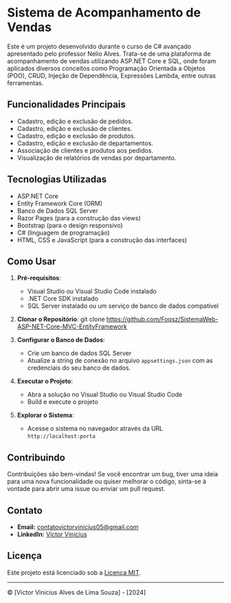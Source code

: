 
# Sistema de Acompanhamento de Vendas

Este é um projeto desenvolvido durante o curso de C# avançado apresentado pelo professor Nelio Alves. Trata-se de uma plataforma de acompanhamento de vendas utilizando ASP.NET Core e SQL, onde foram aplicados diversos conceitos como Programação Orientada a Objetos (POO), CRUD, Injeção de Dependência, Expressões Lambda, entre outras ferramentas.

## Funcionalidades Principais

- Cadastro, edição e exclusão de pedidos.
- Cadastro, edição e exclusão de clientes.
- Cadastro, edição e exclusão de produtos.
- Cadastro, edição e exclusão de departamentos.
- Associação de clientes e produtos aos pedidos.
- Visualização de relatórios de vendas por departamento.

## Tecnologias Utilizadas

- ASP.NET Core
- Entity Framework Core (ORM)
- Banco de Dados SQL Server
- Razor Pages (para a construção das views)
- Bootstrap (para o design responsivo)
- C# (linguagem de programação)
- HTML, CSS e JavaScript (para a construção das interfaces)

## Como Usar

1. **Pré-requisitos**:
   - Visual Studio ou Visual Studio Code instalado
   - .NET Core SDK instalado
   - SQL Server instalado ou um serviço de banco de dados compatível

2. **Clonar o Repositório**:
   git clone https://github.com/Foqsz/SistemaWeb-ASP-NET-Core-MVC-EntityFramework

3. **Configurar o Banco de Dados**:
   - Crie um banco de dados SQL Server
   - Atualize a string de conexão no arquivo `appsettings.json` com as credenciais do seu banco de dados.

4. **Executar o Projeto**:
   - Abra a solução no Visual Studio ou Visual Studio Code
   - Build e execute o projeto

5. **Explorar o Sistema**:
   - Acesse o sistema no navegador através da URL `http://localhost:porta`

## Contribuindo

Contribuições são bem-vindas! Se você encontrar um bug, tiver uma ideia para uma nova funcionalidade ou quiser melhorar o código, sinta-se à vontade para abrir uma issue ou enviar um pull request.

## Contato

- **Email:** contatovictorvinicius05@gmail.com
- **LinkedIn:** [Victor Vinicius](https://www.linkedin.com/in/victor-vinicius-2a9166255/)

## Licença

Este projeto está licenciado sob a [Licença MIT](LICENSE).

---
© [Victor Vinicius Alves de Lima Souza] - [2024]
```
